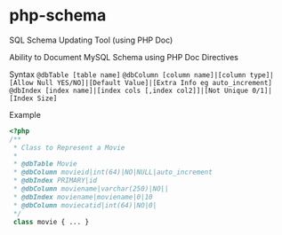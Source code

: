 php-schema
==========

SQL Schema Updating Tool (using PHP Doc)

Ability to Document MySQL Schema using PHP Doc Directives

Syntax
`@dbTable [table name]`
`@dbColumn [column name]|[column type]|[Allow Null YES/NO]|[Default Value]|[Extra Info eg auto_increment]`
`@dbIndex [index name]|[index cols [,index col2]]|[Not Unique 0/1]|[Index Size]`

Example
```php
<?php
/**
 * Class to Represent a Movie
 * 
 * @dbTable Movie
 * @dbColumn movieid|int(64)|NO|NULL|auto_increment
 * @dbIndex PRIMARY|id
 * @dbColumn moviename|varchar(250)|NO||
 * @dbIndex moviename|moviename|0|10
 * @dbColumn moviecatid|int(64)|NO|0|
 */
 class movie { ... }
```

